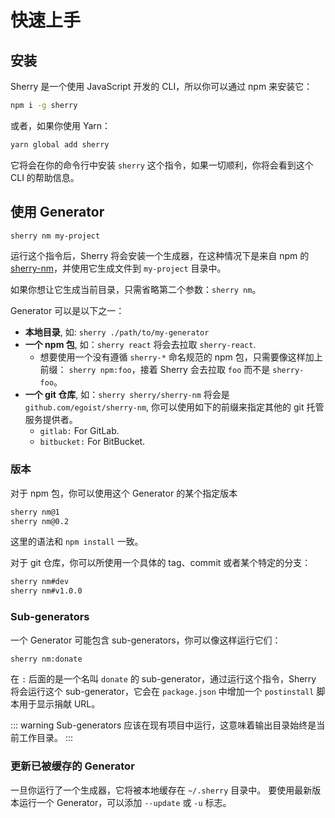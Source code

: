 # 快速上手

## 安装

Sherry 是一个使用 JavaScript 开发的 CLI，所以你可以通过 npm 来安装它：

```bash
npm i -g sherry
```

或者，如果你使用 Yarn：

```bash
yarn global add sherry
```

它将会在你的命令行中安装 `sherry` 这个指令，如果一切顺利，你将会看到这个 CLI 的帮助信息。

## 使用 Generator

```bash
sherry nm my-project
```

运行这个指令后，Sherry 将会安装一个生成器，在这种情况下是来自 npm 的 [sherry-nm](https://npm.im/sherry-nm)，并使用它生成文件到 `my-project` 目录中。

如果你想让它生成当前目录，只需省略第二个参数：`sherry nm`。

Generator 可以是以下之一：

- __本地目录__, 如: `sherry ./path/to/my-generator`
- __一个 npm 包__, 如：`sherry react` 将会去拉取 `sherry-react`.
  - 想要使用一个没有遵循 `sherry-*` 命名规范的 npm 包，只需要像这样加上前缀： `sherry npm:foo`，接着 Sherry 会去拉取  `foo` 而不是 `sherry-foo`。
- __一个 git 仓库__, 如：`sherry sherry/sherry-nm` 将会是 `github.com/egoist/sherry-nm`, 你可以使用如下的前缀来指定其他的 git 托管服务提供者。
  - `gitlab:` For GitLab.
  - `bitbucket:` For BitBucket.

<TerminalDemo url="/images/demo.gif"/>

### 版本

对于 npm 包，你可以使用这个 Generator 的某个指定版本

```bash
sherry nm@1
sherry nm@0.2
```

这里的语法和 `npm install` 一致。

对于 git 仓库，你可以所使用一个具体的 tag、commit 或者某个特定的分支：

```bash
sherry nm#dev
sherry nm#v1.0.0
```

### Sub-generators

一个 Generator 可能包含 sub-generators，你可以像这样运行它们：

```bash
sherry nm:donate
```

在 `:` 后面的是一个名叫 `donate` 的 sub-generator，通过运行这个指令，Sherry 将会运行这个  sub-generator，它会在 `package.json` 中增加一个 `postinstall` 脚本用于显示捐献 URL。

::: warning
Sub-generators 应该在现有项目中运行，这意味着输出目录始终是当前工作目录。
:::

### 更新已被缓存的 Generator

一旦你运行了一个生成器，它将被本地缓存在 `~/.sherry` 目录中。 要使用最新版本运行一个 Generator，可以添加 `--update` 或 `-u` 标志。
